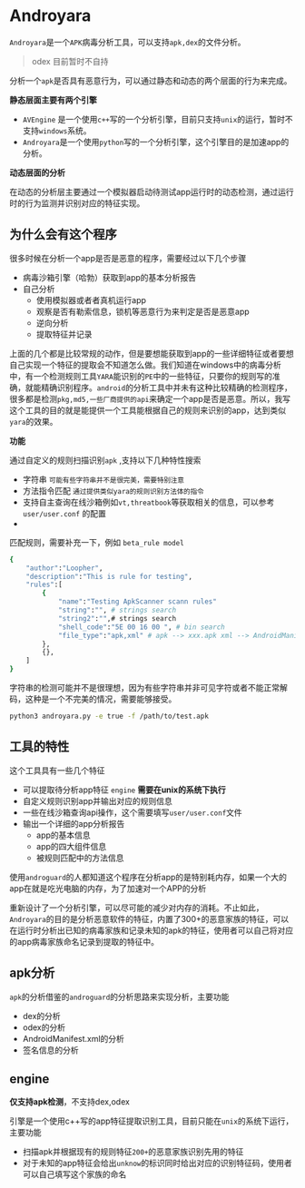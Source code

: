 # Androyara
`Androyara`是一个`APK`病毒分析工具，可以支持`apk,dex`的文件分析。
> odex 目前暂时不自持

分析一个`apk`是否具有恶意行为，可以通过静态和动态的两个层面的行为来完成。

**静态层面主要有两个引擎**
* `AVEngine` 是一个使用`c++`写的一个分析引擎，目前只支持`unix`的运行，暂时不支持`windows`系统。
* `Androyara`是一个使用`python`写的一个分析引擎，这个引擎目的是加速app的分析。

**动态层面的分析**

在动态的分析层主要通过一个模拟器启动待测试app运行时的动态检测，通过运行时的行为监测并识别对应的特征实现。

## 为什么会有这个程序
很多时候在分析一个app是否是恶意的程序，需要经过以下几个步骤
* 病毒沙箱引擎（哈勃）获取到app的基本分析报告
* 自己分析
    * 使用模拟器或者者真机运行app
    * 观察是否有勒索信息，锁机等恶意行为来判定是否是恶意app
    * 逆向分析
    * 提取特征并记录

上面的几个都是比较常规的动作，但是要想能获取到app的一些详细特征或者要想自己实现一个特征的提取会不知道怎么做。我们知道在windows中的病毒分析中，有一个检测规则工具`YARA`能识别的`PE`中的一些特征，只要你的规则写的准确，就能精确识别程序。`android`的分析工具中并未有这种比较精确的检测程序，很多都是检测`pkg,md5,一些厂商提供的api`来确定一个app是否是恶意。所以，我写这个工具的目的就是能提供一个工具能根据自己的规则来识别的app，达到类似`yara`的效果。

**功能**

通过自定义的规则扫描识别`apk` ,支持以下几种特性搜索
* 字符串 `可能有些字符串并不是很完美，需要特别注意`
* 方法指令匹配 `通过提供类似yara的规则识别方法体的指令`
* 支持自主查询在线沙箱例如`vt,threatbook`等获取相关的信息，可以参考`user/user.conf` 的配置
* 

匹配规则，需要补充一下，例如 `beta_rule model`
```sh
{
    "author":"Loopher",
    "description":"This is rule for testing",
    "rules":[
        {
            "name":"Testing ApkScanner scann rules"
            "string":"", # strings search 
            "string2":"",# strings search
            "shell_code":"5E 00 16 00 ", # bin search 
            "file_type":"apk,xml" # apk --> xxx.apk xml --> AndroidManifest.xml
        },
        {},
    ]
}
```

字符串的检测可能并不是很理想，因为有些字符串并非可见字符或者不能正常解码，这种是一个不完美的情况，需要能够接受。
```sh
python3 androyara.py -e true -f /path/to/test.apk
```



## 工具的特性
这个工具具有一些几个特征
* 可以提取待分析app特征 `engine` **需要在unix的系统下执行**
* 自定义规则识别app并输出对应的规则信息
* 一些在线沙箱查询api操作，这个需要填写`user/user.conf`文件
* 输出一个详细的app分析报告
    * app的基本信息
    * app的四大组件信息
    * 被规则匹配中的方法信息

使用`androguard`的人都知道这个程序在分析app的是特别耗内存，如果一个大的app在就是吃光电脑的内存，为了加速对一个APP的分析

重新设计了一个分析引擎，可以尽可能的减少对内存的消耗。不止如此，`Androyara`的目的是分析恶意软件的特征，内置了300+的恶意家族的特征，可以在运行时分析出已知的病毒家族和记录未知的apk的特征，使用者可以自己将对应的app病毒家族命名记录到提取的特征中。


## apk分析
`apk`的分析借鉴的`androguard`的分析思路来实现分析，主要功能
* dex的分析
* odex的分析
* AndroidManifest.xml的分析
* 签名信息的分析

## engine

**仅支持apk检测**，不支持dex,odex

引擎是一个使用c++写的app特征提取识别工具，目前只能在`unix`的系统下运行，主要功能
* 扫描apk并根据现有的规则特征`200+`的恶意家族识别先用的特征
* 对于未知的app特征会给出`unknow`的标识同时给出对应的识别特征码，使用者可以自己填写这个家族的命名

